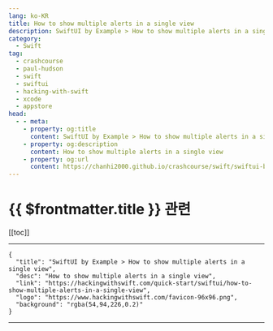 ```yaml
---
lang: ko-KR
title: How to show multiple alerts in a single view
description: SwiftUI by Example > How to show multiple alerts in a single view
category:
  - Swift
tag: 
  - crashcourse
  - paul-hudson
  - swift
  - swiftui
  - hacking-with-swift
  - xcode
  - appstore
head:
  - - meta:
    - property: og:title
      content: SwiftUI by Example > How to show multiple alerts in a single view
    - property: og:description
      content: How to show multiple alerts in a single view
    - property: og:url
      content: https://chanhi2000.github.io/crashcourse/swift/swiftui-by-example/14-alerts-and-menus/how-to-show-multiple-alerts-in-a-single-view.html
---
```


# {{ $frontmatter.title }} 관련

[[toc]]

---

```component VPCard
{
  "title": "SwiftUI by Example > How to show multiple alerts in a single view",
  "desc": "How to show multiple alerts in a single view",
  "link": "https://hackingwithswift.com/quick-start/swiftui/how-to-show-multiple-alerts-in-a-single-view",
  "logo": "https://www.hackingwithswift.com/favicon-96x96.png",
  "background": "rgba(54,94,226,0.2)"
}
```

---

<TagLinks />